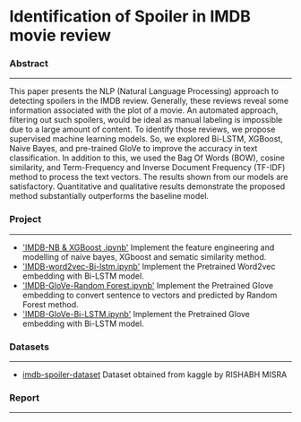 # Identification of Spoiler in IMDB movie review

### Abstract
---
This paper presents the NLP (Natural Language Processing) approach to detecting spoilers
in the IMDB review. Generally, these reviews reveal some information associated with the
plot of a movie. An automated approach, filtering out such spoilers, would be ideal as
manual labeling is impossible due to a large amount of content. To identify those reviews,
we propose supervised machine learning models. So, we explored Bi-LSTM, XGBoost, Naive
Bayes, and pre-trained GloVe to improve the accuracy in text classification. In addition to
this, we used the Bag Of Words (BOW), cosine similarity, and Term-Frequency and Inverse
Document Frequency (TF-IDF) method to process the text vectors. The results shown from
our models are satisfactory. Quantitative and qualitative results demonstrate the proposed
method substantially outperforms the baseline model.

### Project
---
- ['IMDB-NB & XGBoost .ipynb'](https://github.com/mowas455/Text_Mining_Project/blob/main/IMDB-NB%20%26%20XGBoost%20.ipynb) Implement the feature engineering and modelling of naive bayes, XGboost and sematic similarity method.
- ['IMDB-word2vec-Bi-lstm.ipynb'](https://github.com/mowas455/Text_Mining_Project/blob/main/imdb-review-4.ipynb) Implement the Pretrained Word2vec embedding with Bi-LSTM model.
- ['IMDB-GloVe-Random Forest.ipynb'](https://github.com/mowas455/Text_Mining_Project/blob/main/imdb-random-forest-glove.ipynb) Implement the  Pretrained Glove embedding to convert sentence to vectors and predicted by Random Forest method.
- ['IMDB-GloVe-Bi-LSTM.ipynb'](https://github.com/mowas455/Text_Mining_Project/blob/main/IMDB-GloVe-Bi-LSTM.ipynb) Implement the Pretrained Glove embedding with Bi-LSTM model.

### Datasets
---
- [imdb-spoiler-dataset](https://www.kaggle.com/datasets/rmisra/imdb-spoiler-dataset) Dataset obtained from kaggle by RISHABH MISRA

### Report
---
